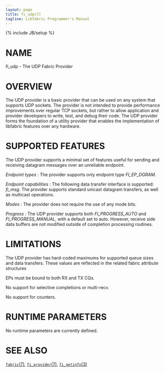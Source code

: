 ```yaml
---
layout: page
title: fi_udp(7)
tagline: Libfabric Programmer's Manual
---
```

{% include JB/setup %}

# NAME

fi_udp \- The UDP Fabric Provider

# OVERVIEW

The UDP provider is a basic provider that can be used on any
system that supports UDP sockets.  The provider is not intended to provide
performance improvements over regular TCP sockets, but rather to allow
application and provider developers to write, test, and debug their code.
The UDP provider forms the foundation of a utility provider that enables
the implementation of libfabric features over any hardware.

# SUPPORTED FEATURES

The UDP provider supports a minimal set of features useful for sending and
receiving datagram messages over an unreliable endpoint.

*Endpoint types*
: The provider supports only endpoint type *FI_EP_DGRAM*.

*Endpoint capabilities*
: The following data transfer interface is supported: *fi_msg*.  The
  provider supports standard unicast datagram transfers, as well as
  multicast operations.

*Modes*
: The provider does not require the use of any mode bits.

*Progress*
: The UDP provider supports both *FI_PROGRESS_AUTO* and *FI_PROGRESS_MANUAL*,
  with a default set to auto.  However, receive side data buffers are not
  modified outside of completion processing routines.

# LIMITATIONS

The UDP provider has hard-coded maximums for supported queue sizes and data
transfers.  These values are reflected in the related fabric attribute
structures

EPs must be bound to both RX and TX CQs.

No support for selective completions or multi-recv.

No support for counters.

# RUNTIME PARAMETERS

No runtime parameters are currently defined.

# SEE ALSO

[`fabric`(7)](fabric.7.html),
[`fi_provider`(7)](fi_provider.7.html),
[`fi_getinfo`(3)](fi_getinfo.3.html)
